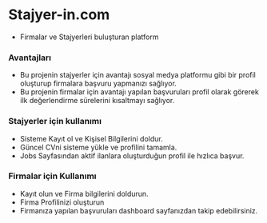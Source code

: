 # Stajyer-in.com
* Firmalar ve Stajyerleri buluşturan platform

### Avantajları
* Bu projenin stajyerler için avantajı sosyal medya platformu gibi bir profil oluşturup firmalara başvuru yapmanızı sağlıyor.
* Bu projenin firmalar için avantajı yapılan başvuruları profil olarak görerek ilk değerlendirme sürelerini kısaltmayı sağlıyor. 

### Stajyerler için kullanımı
* Sisteme Kayıt ol ve Kişisel Bilgilerini doldur.
* Güncel CVni sisteme yükle ve profilini tamamla.
* Jobs Sayfasından aktif ilanlara oluşturduğun profil ile hızlıca başvur.

### Firmalar için Kullanımı
* Kayıt olun ve Firma bilgilerini doldurun.
* Firma Profilinizi oluşturun
* Firmanıza yapılan başvuruları dashboard sayfanızdan takip edebilirsiniz.


